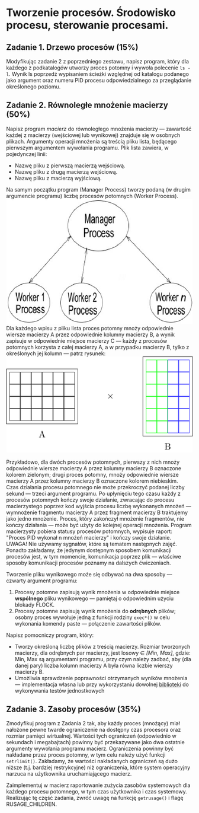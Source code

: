 # Tworzenie procesów. Środowisko procesu, sterowanie procesami.

## Zadanie 1. Drzewo procesów (15%)

Modyfikując zadanie 2 z poprzedniego zestawu, napisz program, który dla każdego z podkatalogów utworzy proces potomny i wywoła polecenie `ls -l`. Wynik ls poprzedź wypisaniem ścieżki względnej od katalogu podanego jako argument oraz numeru PID procesu odpowiedzialnego za przeglądanie określonego poziomu.

## Zadanie 2. Równoległe mnożenie macierzy (50%)

Napisz program _macierz_ do równoległego mnożenia macierzy — zawartość każdej z macierzy (wejściowej lub wynikowej) znajduje się w osobnych plikach. Argumenty operacji mnożenia są treścią pliku lista, będącego pierwszym argumentem wywołania programu. Plik lista zawiera, w pojedynczej linii:

-   Nazwę pliku z pierwszą macierzą wejściową.
-   Nazwę pliku z drugą macierzą wejściową.
-   Nazwę pliku z macierzą wyjściową.

Na samym początku program (Manager Process) tworzy podaną (w drugim argumencie programu) liczbę procesów potomnych (Worker Process).  
![Model manager - Worker](The-manager-worker-model.png)  
Dla każdego wpisu z pliku lista proces potomny mnoży odpowiednie wiersze macierzy A przez odpowiednie kolumny macierzy B, a wynik zapisuje w odpowiednie miejsce macierzy C — każdy z procesów potomnych korzysta z całej macierzy A, a w przypadku macierzy B, tylko z określonych jej kolumn — patrz rysunek: ![Mnozenie ](mnozenie.svg)

Przykładowo, dla dwóch procesów potomnych, pierwszy z nich mnoży odpowiednie wiersze macierzy A przez kolumny macierzy B oznaczone kolorem zielonym; drugi proces potomny, mnoży odpowiednie wiersze macierzy A przez kolumny macierzy B oznaczone kolorem niebieskim.  
Czas działania procesu potomnego nie może przekroczyć podanej liczby sekund — trzeci argument programu. Po upłynięciu tego czasu każdy z procesów potomnych kończy swoje działanie, zwracając do procesu macierzystego poprzez kod wyjścia procesu liczbę wykonanych mnożeń — wymnożenie fragmentu macierzy A przez fragment macierzy B traktujemy jako jedno mnożenie. Proces, który zakończył mnożenie fragmentów, nie kończy działania — może być użyty do kolejnej operacji mnożenia. Program macierzysty pobiera statusy procesów potomnych, wypisuje raport: "Proces PID wykonał n mnożeń macierzy" i kończy swoje działanie. UWAGA! Nie używamy sygnałów, które są tematem następnych zajęć. Ponadto zakładamy, że jedynym dostępnym sposobem komunikacji procesów jest, w tym momencie, komunikacja poprzez plik — właściwe sposoby komunikacji procesów poznamy na dalszych ćwiczeniach.

Tworzenie pliku wynikowego może się odbywać na dwa sposoby — czwarty argument programu:

1.  Procesy potomne zapisują wynik mnożenia w odpowiednie miejsce **wspólnego** pliku wynikowego — pamiętaj o odpowiednim użyciu blokady FLOCK.
2.  Procesy potomne zapisują wynik mnożenia do **odrębnych** plików; osobny proces wywołuje jedną z funkcji rodziny `exec*()` w celu wykonania komendy paste — połączenie zawartości plików.

Napisz pomocniczy program, który:

-   Tworzy określoną liczbę plików z treścią macierzy. Rozmiar tworzonych macierzy, dla odrębnych par macierzy, jest losowy ∈ _[Min, Max]_, gdzie: Min, Max są argumentami programu, przy czym należy zadbać, aby (dla danej pary) liczba kolumn macierzy A była równa liczbie wierszy macierzy B.
-   Umożliwia sprawdzenie poprawności otrzymanych wyników mnożenia — implementacja własna lub przy wykorzystaniu dowolnej [biblioteki](https://en.wikipedia.org/wiki/List_of_unit_testing_frameworks#C) do wykonywania testów jednostkowych

## Zadanie 3. Zasoby procesów (35%)

Zmodyfikuj program z Zadania 2 tak, aby każdy proces (mnożący) miał nałożone pewne twarde ograniczenie na dostępny czas procesora oraz rozmiar pamięci wirtualnej. Wartości tych ograniczeń (odpowiednio w sekundach i megabajtach) powinny być przekazywane jako dwa ostatnie argumenty wywołania programu macierz. Ograniczenia powinny być nakładane przez proces potomny, w tym celu należy użyć funkcji `setrlimit()`. Zakładamy, że wartości nakładanych ograniczeń są dużo niższe (t.j. bardziej restrykcyjne) niż ograniczenia, które system operacyjny narzuca na użytkownika uruchamiającego macierz.

Zaimplementuj w macierz raportowanie zużycia zasobów systemowych dla każdego procesu potomnego, w tym czas użytkownika i czas systemowy. Realizując tę część zadania, zwróć uwagę na funkcję `getrusage()` i flagę RUSAGE_CHILDREN.
 
